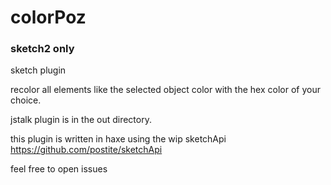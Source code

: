 colorPoz
========
### sketch2 only
sketch plugin 

recolor all elements like the selected object color with the hex color of your choice.

jstalk plugin is in the out directory.

this plugin is written in haxe using the wip sketchApi 
https://github.com/postite/sketchApi

feel free to open issues  
